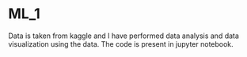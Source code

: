 # ML_1
Data is taken from kaggle and I have performed data analysis and data visualization using the data. The code is present in jupyter notebook.
